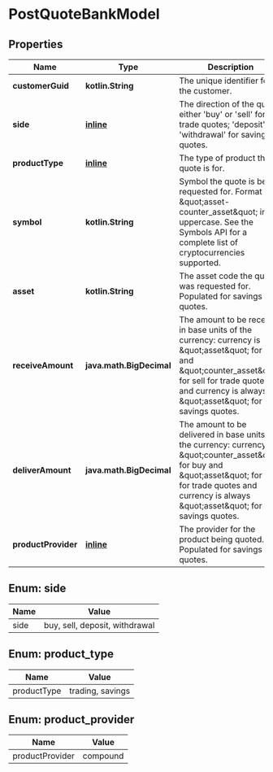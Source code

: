 
# PostQuoteBankModel

## Properties
Name | Type | Description | Notes
------------ | ------------- | ------------- | -------------
**customerGuid** | **kotlin.String** | The unique identifier for the customer. | 
**side** | [**inline**](#Side) | The direction of the quote: either &#39;buy&#39; or &#39;sell&#39; for trade quotes; &#39;deposit&#39; or &#39;withdrawal&#39; for savings quotes. | 
**productType** | [**inline**](#ProductType) | The type of product the quote is for. |  [optional]
**symbol** | **kotlin.String** | Symbol the quote is being requested for. Format is \&quot;asset-counter_asset\&quot; in uppercase. See the Symbols API for a complete list of cryptocurrencies supported. |  [optional]
**asset** | **kotlin.String** | The asset code the quote was requested for. Populated for savings quotes. |  [optional]
**receiveAmount** | **java.math.BigDecimal** | The amount to be received in base units of the currency: currency is \&quot;asset\&quot; for buy and \&quot;counter_asset\&quot; for sell for trade quotes and currency is always \&quot;asset\&quot; for savings quotes. |  [optional]
**deliverAmount** | **java.math.BigDecimal** | The amount to be delivered in base units of the currency: currency is \&quot;counter_asset\&quot; for buy and \&quot;asset\&quot; for sell for trade quotes and currency is always \&quot;asset\&quot; for savings quotes. |  [optional]
**productProvider** | [**inline**](#ProductProvider) | The provider for the product being quoted. Populated for savings quotes. |  [optional]


<a name="Side"></a>
## Enum: side
Name | Value
---- | -----
side | buy, sell, deposit, withdrawal


<a name="ProductType"></a>
## Enum: product_type
Name | Value
---- | -----
productType | trading, savings


<a name="ProductProvider"></a>
## Enum: product_provider
Name | Value
---- | -----
productProvider | compound



